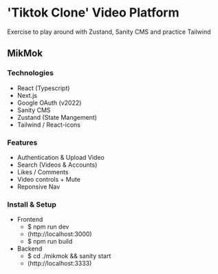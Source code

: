 # 'Tiktok Clone' Video Platform

Exercise to play around with Zustand, Sanity CMS and practice Tailwind

## MikMok

### Technologies
- React (Typescript)
- Next.js
- Google OAuth (v2022)
- Sanity CMS
- Zustand (State Mangement)
- Tailwind / React-icons

### Features
- Authentication & Upload Video
- Search (Videos & Accounts)
- Likes / Comments
- Video controls + Mute
- Reponsive Nav

### Install & Setup
- Frontend
    - $ npm run dev
    - (http://localhost:3000)
    - $ npm run build
- Backend
    - $ cd ./mikmok && sanity start
    - (http://localhost:3333)